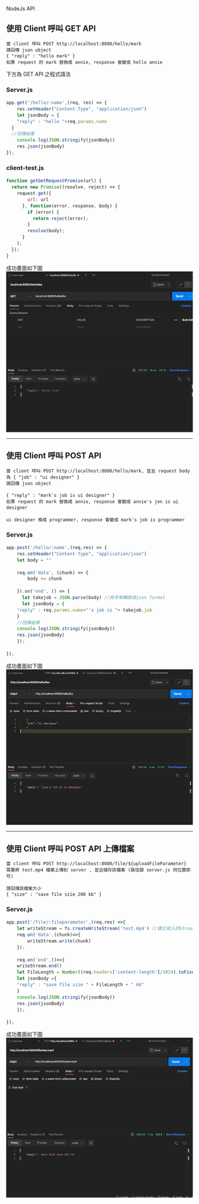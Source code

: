 NodeJs API

## 使用 Client 呼叫 GET API

```
當 client 呼叫 POST http://localhost:8080/hello/mark
請回傳 json object 
{ "reply" : "hello mark" }
如果 request 的 mark 替換成 annie, response 會變成 hello annie
```

下方為 GET API 之程式語法

### Server.js
```js
app.get('/hello/:name',(req, res) => {
	res.setHeader("Content-Type", "application/json")
	let jsonBody = {
    "reply" : "hello "+req.params.name
  }
  //回傳結果
	console.log(JSON.stringify(jsonBody))
	res.json(jsonBody)
});
```

### client-test.js
```js
function getGetRequestPromise(url) {
  return new Promise((resolve, reject) => {
    request.get({
        url: url
      }, function(error, response, body) {
        if (error) {
          return reject(error);
        }
        resolve(body);
      }
    );
  });
}
```

成功畫面如下圖
![image](https://github.com/willy199710/intern-test/blob/master/pic/get-hello-name.JPG)

***

## 使用 Client 呼叫 POST API

``` 
當 client 呼叫 POST http://localhost:8080/hello/mark, 並且 request body 為 { "job" : "ui designer" }  
請回傳 json object 

{ "reply" : "mark's job is ui designer" }
如果 request 的 mark 替換成 annie, response 會變成 annie's jon is ui designer

ui designer 換成 programmer, response 會變成 mark's job is programmer
```

### Server.js
```js
app.post('/hello/:name',(req,res) => {
    res.setHeader("Content-Type", "application/json")
	let body = ""
	
	req.on('data', (chunk) => {
		body += chunk
	
    }).on('end', () => {
      let takejob = JSON.parse(body) //將字串轉換成json format
	  let jsonBody = {
    "reply" : req.params.name+"'s job is "+ takejob.job
    }
	//回傳結果
	console.log(JSON.stringify(jsonBody))
	res.json(jsonBody)
    });
	
});
```
成功畫面如下圖
![image](https://github.com/willy199710/intern-test/blob/master/pic/post-hello-name.JPG)

***

## 使用 Client 呼叫 POST API 上傳檔案

```
當 client 呼叫 POST http://localhost:8080/file/${uploadFileParameter}
需要將 test.mp4 檔案上傳到 server , 並且儲存該檔案 (路徑跟 server.js 同位置即可)

請回傳該檔案大小
{ "size" : "save file szie 200 kb" }
```

### Server.js
```js
app.post('/file/:fileparameter',(req,res) =>{
	let writeStream = fs.createWriteStream('test.mp4') //建立寫入的Stream
	req.on('data',(chunk)=>{
		writeStream.write(chunk)
	});
	
	req.on('end',()=>{
	writeStream.end()
	let FileLength = Number((req.headers['content-length']/1024).toFixed(0)); //byte轉換成kb
	let jsonBody ={
	"reply" : "save file size " + FileLength + " kb"
	}
	console.log(JSON.stringify(jsonBody))
	res.json(jsonBody)
	});

});
```
成功畫面如下圖
![image](https://github.com/willy199710/intern-test/blob/master/pic/upload-file.JPG)
